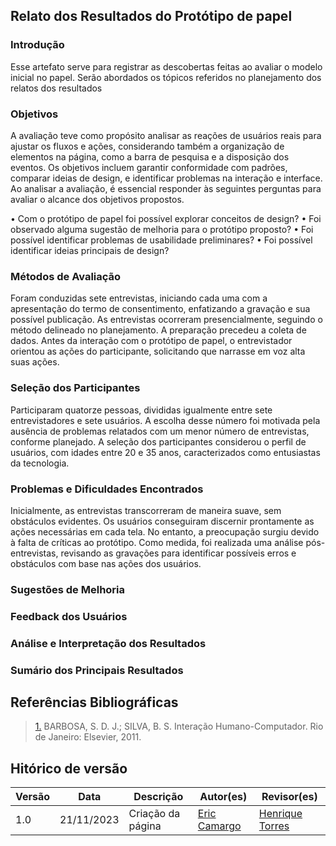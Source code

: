 ## Relato dos Resultados do Protótipo de papel

### **Introdução**

Esse artefato serve para registrar as descobertas feitas ao avaliar o modelo inicial no papel. Serão abordados os tópicos referidos no planejamento dos relatos dos resultados

### **Objetivos**

A avaliação teve como propósito analisar as reações de usuários reais para ajustar os fluxos e ações, considerando também a organização de elementos na página, como a barra de pesquisa e a disposição dos eventos. Os objetivos incluem garantir conformidade com padrões, comparar ideias de design, e identificar problemas na interação e interface. Ao analisar a avaliação, é essencial responder às seguintes perguntas para avaliar o alcance dos objetivos propostos.

•	Com o protótipo de papel foi possível explorar conceitos de design?
	•	Foi observado alguma sugestão de melhoria para o protótipo proposto?
	•	Foi possível identificar problemas de usabilidade preliminares?
	•	Foi possível identificar ideias principais de design?


### **Métodos de Avaliação**

Foram conduzidas sete entrevistas, iniciando cada uma com a apresentação do termo de consentimento, enfatizando a gravação e sua possível publicação. As entrevistas ocorreram presencialmente, seguindo o método delineado no planejamento. A preparação precedeu a coleta de dados. Antes da interação com o protótipo de papel, o entrevistador orientou as ações do participante, solicitando que narrasse em voz alta suas ações.

### **Seleção dos Participantes**

Participaram quatorze pessoas, divididas igualmente entre sete entrevistadores e sete usuários. A escolha desse número foi motivada pela ausência de problemas relatados com um menor número de entrevistas, conforme planejado. A seleção dos participantes considerou o perfil de usuários, com idades entre 20 e 35 anos, caracterizados como entusiastas da tecnologia.

### **Problemas e Dificuldades Encontrados**

Inicialmente, as entrevistas transcorreram de maneira suave, sem obstáculos evidentes. Os usuários conseguiram discernir prontamente as ações necessárias em cada tela. No entanto, a preocupação surgiu devido à falta de críticas ao protótipo. Como medida, foi realizada uma análise pós-entrevistas, revisando as gravações para identificar possíveis erros e obstáculos com base nas ações dos usuários.

### **Sugestões de Melhoria**

### **Feedback dos Usuários**

### **Análise e Interpretação dos Resultados** 

### **Sumário dos Principais Resultados**

## Referências Bibliográficas
> <a id="REF1" href="#anchor_1">1.</a> BARBOSA, S. D. J.; SILVA, B. S. Interação Humano-Computador. Rio de Janeiro: Elsevier, 2011.

## Hitórico de versão

| Versão | Data       | Descrição                    | Autor(es)                                                                                         | Revisor(es)                                 |
| ------ | ---------- | ---------------------------- | ------------------------------------------------------------------------------------------------- | ------------------------------------------- |
| 1.0    | 21/11/2023 | Criação da página  | [Eric Camargo](https://github.com/ericcs10) | [Henrique Torres](https://github.com/henriqtorresl) | 